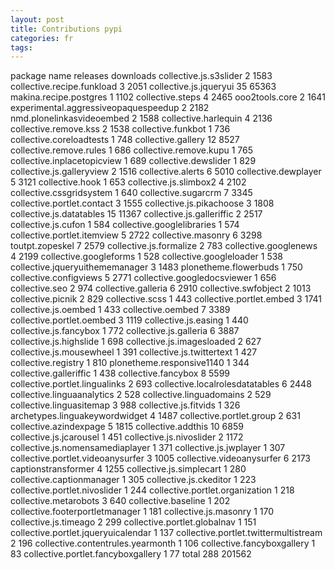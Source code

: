 ```yaml
---
layout: post
title: Contributions pypi
categories: fr
tags: 
---
```


package name    releases    downloads
collective.js.s3slider  2   1583
collective.recipe.funkload  3   2051
collective.js.jqueryui  35  65363
makina.recipe.postgres  1   1102
collective.steps    4   2465
ooo2tools.core  2   1641
experimental.aggressiveopaquespeedup    2   2182
nmd.plonelinkasvideoembed   2   1588
collective.harlequin    4   2136
collective.remove.kss   2   1538
collective.funkbot  1   736
collective.coreloadtests    1   748
collective.gallery  12  8527
collective.remove.rules 1   686
collective.remove.kupu  1   765
collective.inplacetopicview 1   689
collective.dewslider    1   829
collective.js.galleryview   2   1516
collective.alerts   6   5010
collective.dewplayer    5   3121
collective.hook 1   653
collective.js.slimbox2  4   2102
collective.cssgridsystem    1   640
collective.sugarcrm 7   3345
collective.portlet.contact  3   1555
collective.js.pikachoose    3   1808
collective.js.datatables    15  11367
collective.js.galleriffic   2   2517
collective.js.cufon 1   584
collective.googlelibraries  1   574
collective.portlet.itemview 5   2722
collective.masonry  6   3298
toutpt.zopeskel 7   2579
collective.js.formalize 2   783
collective.googlenews   4   2199
collective.googleforms  1   528
collective.googleloader 1   538
collective.jqueryuithememanager 3   1483
plonetheme.flowerbuds   1   750
collective.configviews  5   2771
collective.googledocsviewer 1   656
collective.seo  2   974
collective.galleria 6   2910
collective.swfobject    2   1013
collective.picnik   2   829
collective.scss 1   443
collective.portlet.embed    3   1741
collective.js.oembed    1   433
collective.oembed   7   3389
collective.portlet.oembed   3   1119
collective.js.easing    1   440
collective.js.fancybox  1   772
collective.js.galleria  6   3887
collective.js.highslide 1   698
collective.js.imagesloaded  2   627
collective.js.mousewheel    1   391
collective.js.twittertext   1   427
collective.registry 1   810
plonetheme.responsive1140   1   344
collective.galleriffic  1   438
collective.fancybox 8   5599
collective.portlet.lingualinks  2   693
collective.localrolesdatatables 6   2448
collective.linguaanalytics  2   528
collective.linguadomains    2   529
collective.linguasitemap    3   988
collective.js.fitvids   1   326
archetypes.linguakeywordwidget  4   1487
collective.portlet.group    2   631
collective.azindexpage  5   1815
collective.addthis  10  6859
collective.js.jcarousel 1   451
collective.js.nivoslider    2   1172
collective.js.nomensamediaplayer    1   371
collective.js.jwplayer  1   307
collective.portlet.videoanysurfer   3   1005
collective.videoanysurfer   6   2173
captionstransformer 4   1255
collective.js.simplecart    1   280
collective.captionmanager   1   305
collective.js.ckeditor  1   223
collective.portlet.nivoslider   1   244
collective.portlet.organization 1   218
collective.metarobots   3   640
collective.baseline 1   202
collective.footerportletmanager 1   181
collective.js.masonry   1   170
collective.js.timeago   2   299
collective.portlet.globalnav    1   151
collective.portlet.jqueryuicalendar 1   137
collective.portlet.twittermultistream   2   196
collective.contentrules.yearmonth   1   106
collective.fancyboxgallery  1   83
collective.portlet.fancyboxgallery  1   77
total   288 201562
